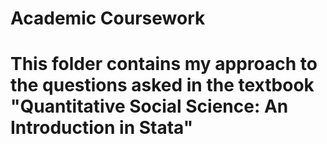 # Academic Coursework
# This folder contains my approach to the questions asked in the textbook "Quantitative Social Science: An Introduction in Stata"
